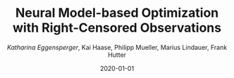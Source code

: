 ---
title: "Neural Model-based Optimization with Right-Censored Observations"
author: "*Katharina Eggensperger*, Kai Haase, Philipp Mueller, Marius Lindauer, Frank Hutter"
collection: publications
permalink: /publication/2020-CensNet
date: 2020-01-01
venue: 'arXiv [cs.AI]'
arxiv: 'https://arxiv.org/pdf/2009.13828'
---